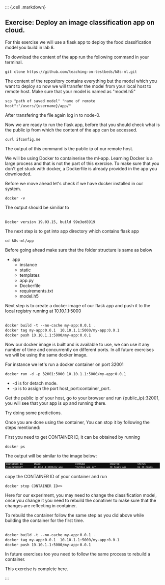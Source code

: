::: {.cell .markdown}

## Exercise: Deploy an image classification app on cloud.

For this exercise we will use a flask app to deploy the food classification model you build in lab 8.

To download the content of the app run the following command in your terminal.

``` shell
git clone https://github.com/teaching-on-testbeds/k8s-ml.git

```

The content of the repository contains everything but the model which you want to deploy so now we will transfer the model from your local host to remote host. Make sure that your model is named as "model.h5"

``` shell
scp "path of saved model" "name of remote host":"/users/{username}/app/"

```

After transfering the file again log in to node-0.


Now we are ready to run the flask app, before that you should check what is the public ip from which the content of the app can be accessed.

``` shell
curl ifconfig.me
```

The output of this command is the public ip of our remote host.


We will be using Docker to containerise the ml-app. Learning Docker is a large process and that is not the part of this exercise. To make sure that you don't get stuck with docker, a Dockerfile is already provided in the app you downloaded.

Before we move ahead let's check if we have docker installed in our system.

``` shell
docker -v

```

The output should be similiar to 

```shell

Docker version 19.03.15, build 99e3ed8919

```
The next step is to get into app directory which contains flask app

``` shell
cd k8s-ml/app

```


Before going ahead make sure that the folder structure is same as below

- app
    - instance
    - static
    - templates
    - app.py
    - Dockerfile
    - requirements.txt
    - model.h5

Next step is to create a docker image of our flask app and push it to the local registry running at 10.10.1.1:5000

``` shell

docker build -t --no-cache my-app:0.0.1 .
docker tag my-app:0.0.1  10.10.1.1:5000/my-app:0.0.1
docker push 10.10.1.1:5000/my-app:0.0.1

```
Now our docker image is built and is available to use, we can use it any number of time and concurrently on different ports. In all future exercises we will be using the same docker image.

For instance we let's run a docker container on port 32001

``` shell
docker run -d -p 32001:5000 10.10.1.1:5000/my-app:0.0.1

```
 - -d is for detach mode.
 - -p is to assign the port host_port:container_port.

Get the public ip of your host, go to your browser and run {public_ip}:32001, you will see that your app is up and running there.

Try doing some predictions.

Once you are done using the container, You can stop it by following the steps mentioned:

First you need to get CONTAINER ID, it can be obtained by running 

``` shell
docker ps

```
The output will be similar to the image below:

![docker_ps_output](images/docker_ps.png)

copy the CONTAINER ID of your container and run

``` shell
docker stop CONTAINER ID<>

```
Here for our experiment, you may need to change the classification model, once you change it you need to rebuild the conatiner to make sure that the changes are reflecting in container.

To rebuild the container follow the same step as you did above while building the container for the first time.

``` shell

docker build -t --no-cache my-app:0.0.1 .
docker tag my-app:0.0.1  10.10.1.1:5000/my-app:0.0.1
docker push 10.10.1.1:5000/my-app:0.0.1

```
In future exercises too you need to follow the same process to rebuild a container.

This exercise is complete here.

:::

